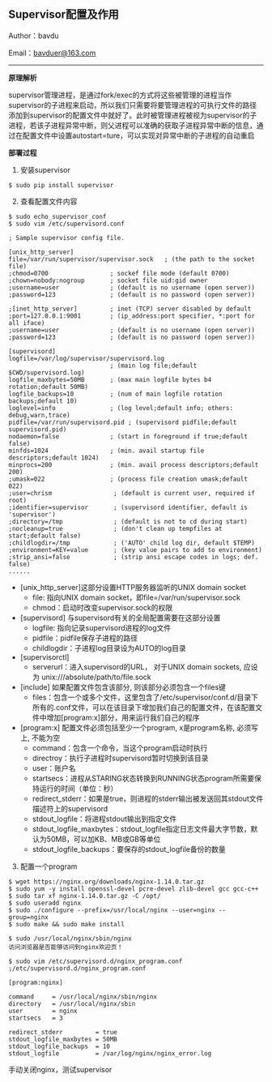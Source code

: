 ## Supervisor配置及作用

Author：bavdu

Email：bavduer@163.com

---

**原理解析**

supervisor管理进程，是通过fork/exec的方式将这些被管理的进程当作supervisor的子进程来启动，所以我们只需要将要管理进程的可执行文件的路径添加到supervisor的配置文件中就好了。此时被管理进程被视为supervisor的子进程，若该子进程异常中断，则父进程可以准确的获取子进程异常中断的信息，通过在配置文件中设置autostart=ture，可以实现对异常中断的子进程的自动重启



**部署过程**

1. 安装supervisor

```shell
$ sudo pip install supervisor
```

2. 查看配置文件内容

```shell
$ sudo echo_supervisor_conf
$ sudo vim /etc/supervisord.conf

; Sample supervisor config file.

[unix_http_server]
file=/var/run/supervisor/supervisor.sock   ; (the path to the socket file)
;chmod=0700                 ; sockef file mode (default 0700)
;chown=nobody:nogroup       ; socket file uid:gid owner
;username=user              ; (default is no username (open server))
;password=123               ; (default is no password (open server))

;[inet_http_server]         ; inet (TCP) server disabled by default
;port=127.0.0.1:9001        ; (ip_address:port specifier, *:port for all iface)
;username=user              ; (default is no username (open server))
;password=123               ; (default is no password (open server))

[supervisord]
logfile=/var/log/supervisor/supervisord.log  
							; (main log file;default $CWD/supervisord.log)
logfile_maxbytes=50MB       ; (max main logfile bytes b4 rotation;default 50MB)
logfile_backups=10          ; (num of main logfile rotation backups;default 10)
loglevel=info               ; (log level;default info; others: debug,warn,trace)
pidfile=/var/run/supervisord.pid ; (supervisord pidfile;default supervisord.pid)
nodaemon=false              ; (start in foreground if true;default false)
minfds=1024                 ; (min. avail startup file descriptors;default 1024)
minprocs=200                ; (min. avail process descriptors;default 200)
;umask=022                  ; (process file creation umask;default 022)
;user=chrism                 ; (default is current user, required if root)
;identifier=supervisor       ; (supervisord identifier, default is 'supervisor')
;directory=/tmp              ; (default is not to cd during start)
;nocleanup=true              ; (don't clean up tempfiles at start;default false)
;childlogdir=/tmp            ; ('AUTO' child log dir, default $TEMP)
;environment=KEY=value       ; (key value pairs to add to environment)
;strip_ansi=false            ; (strip ansi escape codes in logs; def. false)
......
```

- \[unix_http_server\]这部分设置HTTP服务器监听的UNIX domain socket
  - file: 指向UNIX domain socket，即file=/var/run/supervisor.sock
  - chmod：启动时改变supervisor.sock的权限
- \[supervisord\] 与supervisord有关的全局配置需要在这部分设置
  - logfile: 指向记录supervisord进程的log文件
  - pidfile：pidfile保存子进程的路径
  - childlogdir：子进程log目录设为AUTO的log目录
- \[supervisorctl\]
  - serverurl：进入supervisord的URL， 对于UNIX domain sockets, 应设为 unix:///absolute/path/to/file.sock
- \[include\] 如果配置文件包含该部分, 则该部分必须包含一个files键
  - files：包含一个或多个文件，这里包含了/etc/supervisor/conf.d/目录下所有的.conf文件，可以在该目录下增加我们自己的配置文件，在该配置文件中增加[program:x]部分，用来运行我们自己的程序
- \[program:x\] 配置文件必须包括至少一个program, x是program名称, 必须写上, 不能为空
  - command：包含一个命令，当这个program启动时执行
  - directroy：执行子进程时supervisord暂时切换到该目录
  - user：账户名
  - startsecs：进程从STARING状态转换到RUNNING状态program所需要保持运行的时间（单位：秒）
  - redirect_stderr：如果是true，则进程的stderr输出被发送回其stdout文件描述符上的supervisord
  - stdout_logfile：将进程stdout输出到指定文件
  - stdout_logfile_maxbytes：stdout_logfile指定日志文件最大字节数，默认为50MB，可以加KB、MB或GB等单位
  - stdout_logfile_backups：要保存的stdout_logfile备份的数量



3. 配置一个program

```shell
$ wget https://nginx.org/downloads/nginx-1.14.0.tar.gz
$ sudo yum -y install openssl-devel pcre-devel zlib-devel gcc gcc-c++
$ sudo tar xf nginx-1.14.0.tar.gz -C /opt/
$ sudo useradd nginx
$ sudo ./configure --prefix=/usr/local/nginx --user=nginx --group=nginx
$ sudo make && sudo make install

$ sudo /usr/local/nginx/sbin/nginx
访问浏览器是否能够访问到nginx欢迎页！
```

```shell
$ sudo vim /etc/supervisord.d/nginx_program.conf
;/etc/supervisord.d/nginx_program.conf

[program:nginx]

command     = /usr/local/nginx/sbin/nginx
directory   = /usr/local/nginx/sbin
user        = nginx
startsecs   = 3

redirect_stderr         = true
stdout_logfile_maxbytes = 50MB
stdout_logfile_backups  = 10
stdout_logfile          = /var/log/nginx/nginx_error.log
```



手动关闭nginx，测试supervisor